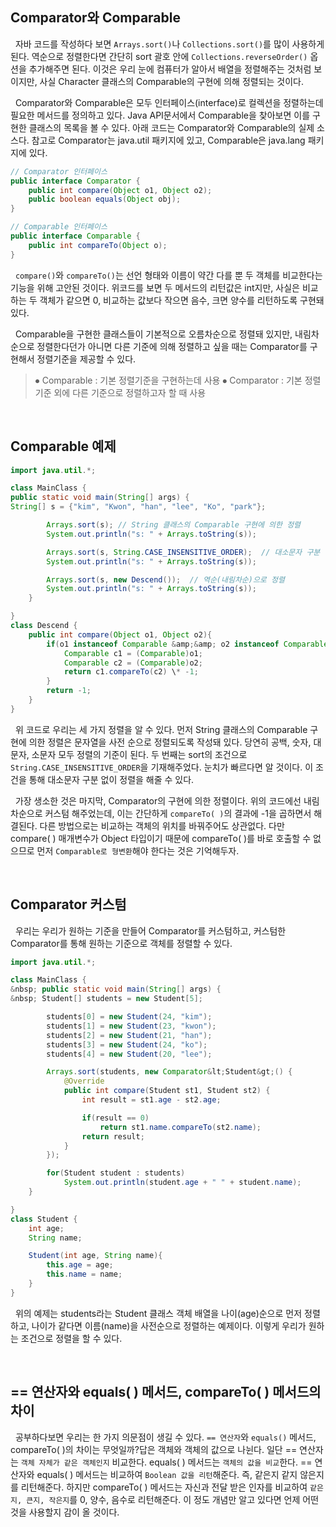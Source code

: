 ## Comparator와 Comparable

&nbsp; 자바 코드를 작성하다 보면 `Arrays.sort()`나 `Collections.sort()`를 많이 사용하게 된다. 역순으로 정렬한다면 간단히 sort 괄호 안에 `Collections.reverseOrder()` 옵션을 추가해주면 된다. 이것은 우리 눈에 컴퓨터가 알아서 배열을 정렬해주는 것처럼 보이지만, 사실 Character 클래스의 Comparable의 구현에 의해 정렬되는 것이다.

&nbsp; Comparator와 Comparable은 모두 인터페이스(interface)로 컬렉션을 정렬하는데 필요한 메서드를 정의하고 있다. Java API문서에서 Comparable을 찾아보면 이를 구현한 클래스의 목록을 볼 수 있다. 아래 코드는 Comparator와 Comparable의 실제 소스다. 참고로 Comparator는 java.util 패키지에 있고, Comparable은 java.lang 패키지에 있다.

```java
// Comparator 인터페이스
public interface Comparator {
	public int compare(Object o1, Object o2);
    public boolean equals(Object obj);
}

// Comparable 인터페이스
public interface Comparable {
	public int compareTo(Object o);
}
```

&nbsp; `compare()`와 `compareTo()`는 선언 형태와 이름이 약간 다를 뿐 두 객체를 비교한다는 기능을 위해 고안된 것이다. 위코드를 보면 두 메서드의 리턴값은 int지만, 사실은 비교하는 두 객체가 같으면 0, 비교하는 값보다 작으면 음수, 크면 양수를 리턴하도록 구현돼 있다.

&nbsp; Comparable을 구현한 클래스들이 기본적으로 오름차순으로 정렬돼 있지만, 내림차순으로 정렬한다던가 아니면 다른 기준에 의해 정렬하고 싶을 때는 Comparator를 구현해서 정렬기준을 제공할 수 있다.

> ⦁ Comparable : 기본 정렬기준을 구현하는데 사용
> ⦁ Comparator : 기본 정렬기준 외에 다른 기준으로 정렬하고자 할 때 사용

<br>

## Comparable 예제

```java
import java.util.*;

class MainClass {
public static void main(String[] args) {
String[] s = {"kim", "Kwon", "han", "lee", "Ko", "park"};

        Arrays.sort(s);	// String 클래스의 Comparable 구현에 의한 정렬
        System.out.println("s: " + Arrays.toString(s));

        Arrays.sort(s, String.CASE_INSENSITIVE_ORDER);	// 대소문자 구분 없이 정렬
        System.out.println("s: " + Arrays.toString(s));

        Arrays.sort(s, new Descend());	// 역순(내림차순)으로 정렬
        System.out.println("s: " + Arrays.toString(s));
    }

}
class Descend {
    public int compare(Object o1, Object o2){
        if(o1 instanceof Comparable &amp;&amp; o2 instanceof Comparable){
            Comparable c1 = (Comparable)o1;
            Comparable c2 = (Comparable)o2;
            return c1.compareTo(c2) \* -1;
        }
        return -1;
    }
}
```

&nbsp; 위 코드로 우리는 세 가지 정렬을 알 수 있다. 먼저 String 클래스의 Comparable 구현에 의한 정렬은 문자열을 사전 순으로 정렬되도록 작성돼 있다. 당연히 공백, 숫자, 대문자, 소문자 모두 정렬의 기준이 된다. 두 번째는 sort의 조건으로 `String.CASE_INSENSITIVE_ORDER`을 기재해주었다. 눈치가 빠르다면 알 것이다. 이 조건을 통해 대소문자 구분 없이 정렬을 해줄 수 있다.

&nbsp; 가장 생소한 것은 마지막, Comparator의 구현에 의한 정렬이다. 위의 코드에선 내림차순으로 커스텀 해주었는데, 이는 간단하게 `compareTo( )`의 결과에 -1을 곱하면서 해결된다. 다른 방법으로는 비교하는 객체의 위치를 바꿔주어도 상관없다. 다만 compare( ) 매개변수가 Object 타입이기 때문에 compareTo( )를 바로 호출할 수 없으므로 먼저 `Comparable로 형변환`해야 한다는 것은 기억해두자.

<br>

## Comparator 커스텀

&nbsp; 우리는 우리가 원하는 기준을 만들어 Comparator를 커스텀하고, 커스텀한 Comparator를 통해 원하는 기준으로 객체를 정렬할 수 있다.

```java
import java.util.*;

class MainClass {
&nbsp; public static void main(String[] args) {
&nbsp; Student[] students = new Student[5];

    	students[0] = new Student(24, "kim");
    	students[1] = new Student(23, "kwon");
    	students[2] = new Student(21, "han");
    	students[3] = new Student(24, "ko");
    	students[4] = new Student(20, "lee");

    	Arrays.sort(students, new Comparator&lt;Student&gt;() {
            @Override
            public int compare(Student st1, Student st2) {
                int result = st1.age - st2.age;

                if(result == 0)
                    return st1.name.compareTo(st2.name);
    	        return result;
            }
        });

    	for(Student student : students)
    		System.out.println(student.age + " " + student.name);
    }

}
class Student {
    int age;
    String name;

    Student(int age, String name){
        this.age = age;
        this.name = name;
    }
}
```

&nbsp; 위의 예제는 students라는 Student 클래스 객체 배열을 나이(age)순으로 먼저 정렬하고, 나이가 같다면 이름(name)을 사전순으로 정렬하는 예제이다. 이렇게 우리가 원하는 조건으로 정렬을 할 수 있다.

<br>

## == 연산자와 equals( ) 메서드, compareTo( ) 메서드의 차이

&nbsp; 공부하다보면 우리는 한 가지 의문점이 생길 수 있다. `== 연산자`와 `equals()` 메서드, compareTo( )의 차이는 무엇일까?답은 객체와 객체의 값으로 나뉜다. 일단 == 연산자는 `객체 자체가 같은 객체인지` 비교한다. equals( ) 메서드는 `객체의 값을 비교`한다. == 연산자와 equals( ) 메서드는 비교하여 `Boolean 값을 리턴`해준다. 즉, 같은지 같지 않은지를 리턴해준다. 하지만 compareTo( ) 메서드는 자신과 전달 받은 인자를 비교하여 `같은지, 큰지, 작은지`를 0, 양수, 음수로 리턴해준다. 이 정도 개념만 알고 있다면 언제 어떤 것을 사용할지 감이 올 것이다.
